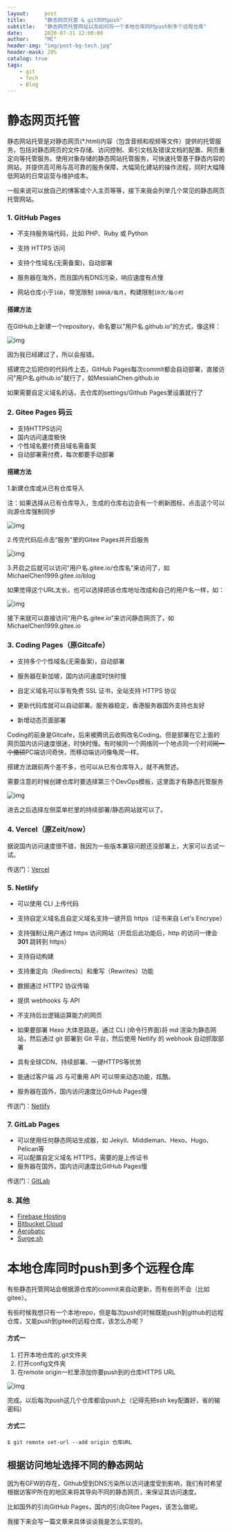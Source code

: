 ```yaml
---
layout:     post
title:      "静态网页托管 & git同时push"
subtitle:   "静态网页托管网站以及如何将一个本地仓库同时push到多个远程仓库"
date:       2020-07-31 12:00:00
author:     "MC"
header-img: "img/post-bg-tech.jpg"
header-mask: 20%
catalog: true
tags:
    - git
    - Tech
    - Blog
---
```


# 静态网页托管

静态网站托管是对静态网页(*.html)内容（包含音频和视频等文件）提供的托管服务，包括对静态网页的文件存储、访问控制、索引文档及错误文档的配置、网页重定向等托管服务。使用对象存储的静态网站托管服务，可快速托管基于静态内容的网站，并提供高可用与高可靠的服务保障，大幅简化建站的操作流程，同时大幅降低网站的日常运营与维护成本。

一般来说可以放自己的博客或个人主页等等，接下来我会列举几个常见的静态网页托管网站。

### 1. GitHub Pages

- 不支持服务端代码，比如 PHP、Ruby 或 Python

- 支持 HTTPS 访问
- 支持个性域名(无需备案)，自动部署

- 服务器在海外，而且国内有DNS污染，响应速度有点慢

- 网站仓库小于`1GB`，带宽限制 `100GB/每月`，构建限制`10次/每小时`

#### 搭建方法

在GitHub上新建一个repository，命名要以"用户名.github.io"的方式，像这样：

![img](/img/in-post/post-pages/1.png)

因为我已经建过了，所以会报错。

搭建完之后把你的代码传上去，GitHub Pages每次commit都会自动部署，直接访问"用户名.github.io"就行了，如MessiahChen.github.io

如果需要自定义域名的话，去仓库的settings/Github Pages里设置就行了

### 2. Gitee Pages 码云

- 支持HTTPS访问
- 国内访问速度极快
- 个性域名要付费且域名需备案
- 自动部署需付费，每次都要手动部署

#### 搭建方法

1.新建仓库或从已有仓库导入

注：如果选择从已有仓库导入，生成的仓库右边会有一个刷新图标，点击这个可以向源仓库强制同步

![img](/img/in-post/post-pages/2.png)

2.传完代码后点击“服务”里的Gitee Pages并开启服务

![img](/img/in-post/post-pages/3.png)

3.开启之后就可以访问“用户名.gitee.io/仓库名”来访问了，如MichaelChen1999.gitee.io/blog

如果觉得这个URL太长，也可以选择把该仓库地址改成和自己的用户名一样，如：

![img](/img/in-post/post-pages/4.png)

接下来就可以直接访问“用户名.gitee.io”来访问静态网页了，如MichaelChen1999.gitee.io

### 3. Coding Pages（原Gitcafe）

- 支持多个个性域名(无需备案)，自动部署

- 服务器在新加坡，国内访问速度时快时慢
- 自定义域名可以享有免费 SSL 证书，全站支持 HTTPS 协议
- 更新代码库就可以自动部署。服务器稳定，香港服务器国外支持也友好
- 新增动态页面部署

Coding的前身是Gitcafe，后来被腾讯云收购改名Coding。但是部署在它上面的网页国内访问速度很迷，时快时慢。有时候同一个网络同一个地点同一个时间~~同一个撤硕~~PC端访问奇快，而移动端访问像龟爬一样。

搭建方法跟前两个差不多，也可以从已有仓库导入，就不再赘述。

需要注意的时候创建仓库时要选择第三个DevOps模板，这里面才有静态托管服务

![img](/img/in-post/post-pages/5.png)

进去之后选择左侧菜单栏里的持续部署/静态网站就可以了。

### 4. Vercel（原Zeit/now）

据说国内访问速度很不错，我因为一些版本兼容问题还没部署上，大家可以去试一试。

传送门：[Vercel](https://vercel.com)

### 5. Netlify

- 可以使用 CLI 上传代码
- 支持自定义域名且自定义域名支持一键开启 https（证书来自 Let's Encrype）
- 支持强制让用户通过 https 访问网站（开启后此功能后，http 的访问一律会 **301** 跳转到 https）
- 支持自动构建
- 支持重定向（Redirects）和重写（Rewrites）功能
- 数据通过 HTTP2 协议传输
- 提供 webhooks 与 API

- 不支持后台逻辑运算能力的网页

- 如果要部署 Hexo 大体思路是，通过 CLI (命令行界面)将 md 渲染为静态网站，然后通过 git 部署到 Git 平台，然后使用 Netlify 的 webhook 自动抓取部署

- 具有全球CDN、持续部署、一键HTTPS等优势

- 能通过客户端 JS 与可重用 API 可以带来动态功能，炫酷。
- 服务器在国外，国内访问速度比GitHub Pages慢

传送门：[Netlify](https://www.netlify.com/)

### 7. GitLab Pages 

- 可以使用任何静态网站生成器，如 Jekyll、Middleman、Hexo、Hugo、Pelican等
- 可以配置自定义域名 HTTPS，需要的是上传证书
- 服务器在国外，国内访问速度比GitHub Pages慢

传送门：[GitLab](https://gitlab.com)

### 8. 其他

- [Firebase Hosting](https://www.firebase.com/docs/hosting/)
- [Bitbucket Cloud](https://confluence.atlassian.com/bitbucket/publishing-a-website-on-bitbucket-cloud-221449776.html)
- [Aerobatic](https://www.aerobatic.com/)
- [Surge.sh](https://surge.sh/)

# 本地仓库同时push到多个远程仓库

有些静态托管网站会根据源仓库的commit来自动更新，而有些则不会（比如gitee）。

有些时候我想只有一个本地repo，但是每次push的时候既能push到github的远程仓库，又能push到gitee的远程仓库，该怎么办呢？

#### 方式一

1. 打开本地仓库的.git文件夹
2. 打开config文件夹
3. 在remote origin一栏里添加你要push到的仓库HTTPS URL

![img](/img/in-post/post-pages/6.jpg)

完成。以后每次push这几个仓库都会push上（记得先把ssh key配置好，省的输密码）

#### 方式二

`$ git remote set-url --add origin 仓库URL`

## 根据访问地址选择不同的静态网站

因为有GFW的存在，Github受到DNS污染所以访问速度受到影响，我们有时希望根据访客IP所在的地区来将其导向不同的静态网页，来保证其访问速度。

比如国外的引向GitHub Pages，国内的引向Gitee Pages，该怎么做呢。

我接下来会写一篇文章来具体谈谈我是怎么实现的。


